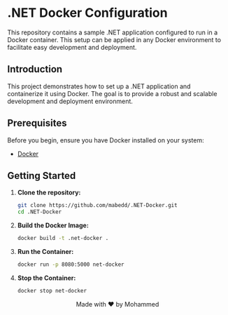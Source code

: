 # .NET Docker Configuration

This repository contains a sample .NET application configured to run in a Docker container. This setup can be applied in any Docker environment to facilitate easy development and deployment.

## Introduction

This project demonstrates how to set up a .NET application and containerize it using Docker. The goal is to provide a robust and scalable development and deployment environment.

## Prerequisites

Before you begin, ensure you have Docker installed on your system:

- [Docker](https://www.docker.com/get-started)

## Getting Started

1. **Clone the repository:**

   ```bash
   git clone https://github.com/mabedd/.NET-Docker.git
   cd .NET-Docker
   ```

2. **Build the Docker Image:**

   ```bash
   docker build -t .net-docker .
   ```

3. **Run the Container:**

   ```bash
   docker run -p 8080:5000 net-docker
   ```

4. **Stop the Container:**
   ```bash
   docker stop net-docker
   ```

<div align="center">
  <p>Made with ❤️ by Mohammed</p>
</div>
